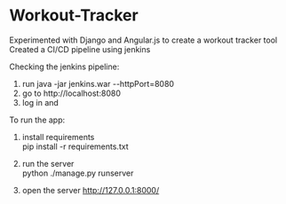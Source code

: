 # Workout-Tracker
Experimented with Django and Angular.js to create a workout tracker tool  
Created a CI/CD pipeline using jenkins  

Checking the jenkins pipeline:  
1. run java -jar jenkins.war --httpPort=8080  
2. go to http://localhost:8080
3. log in and 

To run the app:  
1. install requirements  
pip install -r requirements.txt  

2. run the server  
python ./manage.py runserver

3. open the server
http://127.0.0.1:8000/